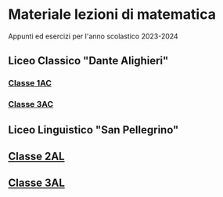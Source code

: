 # Materiale lezioni di matematica
Appunti ed esercizi per l'anno scolastico 2023-2024

## Liceo Classico "Dante Alighieri"
### [Classe 1AC](https://barulli.notion.site/1-AC-A-S-2023-2024-2ba1398723254d26b8bd3f55709b59e2)
### [Classe 3AC](https://barulli.notion.site/3-AC-A-S-2023-2024-31990b37216b4f77bb7c0280ac7828fb)

## Liceo Linguistico "San Pellegrino"
## [Classe 2AL](https://barulli.notion.site/2-AL-A-S-2023-2024-26e846006d9c46f2998476c157b24c7c)
## [Classe 3AL](https://barulli.notion.site/3-AL-A-S-2023-2024-226a430ddaf54d15b83d33cb19239b90)
